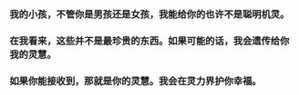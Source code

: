 ### 我的小孩，不管你是男孩还是女孩，我能给你的也许不是聪明机灵。
### 在我看来，这些并不是最珍贵的东西。如果可能的话，我会遗传给你我的灵慧。
### 如果你能接收到，那就是你的灵慧。我会在灵力界护你幸福。
